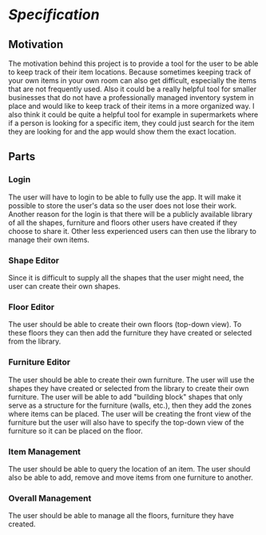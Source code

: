 # _Specification_

## Motivation

The motivation behind this project is to provide a tool for the user to be able to keep track of their item locations.
Because sometimes keeping track of your own items in your own room can also get difficult, especially the items
that are not frequently used. Also it could be a really helpful tool for smaller businesses that do not have a
professionally managed inventory system in place and would like to keep track of their items in a more organized way.
I also think it could be quite a helpful tool for example in supermarkets where if a person is looking for a specific
item, they could just search for the item they are looking for and the app would show them the exact location.

## Parts

### Login

The user will have to login to be able to fully use the app. It will make it possible to store the user's data so
the user does not lose their work.
Another reason for the login is that there will be a publicly available library of all the shapes, furniture and
floors other users have created if they choose to share it. Other less experienced users can then use the library to manage their own items.

### Shape Editor

Since it is difficult to supply all the shapes that the user might need, the user can create their own shapes.

### Floor Editor

The user should be able to create their own floors (top-down view). To these floors they can then add
the furniture they have created or selected from the library.

### Furniture Editor

The user should be able to create their own furniture. The user will use the shapes they have created or selected from
the library to create their own furniture. The user will be able to add "building block" shapes that only serve as a
structure for the furniture (walls, etc.), then they add the zones where items can be placed. The user will be creating
the front view of the furniture but the user will also have to specify the top-down view of the furniture so it can be
placed on the floor.

### Item Management

The user should be able to query the location of an item. The user should also be able to add, remove and move items
from one furniture to another.

### Overall Management

The user should be able to manage all the floors, furniture they have created.
